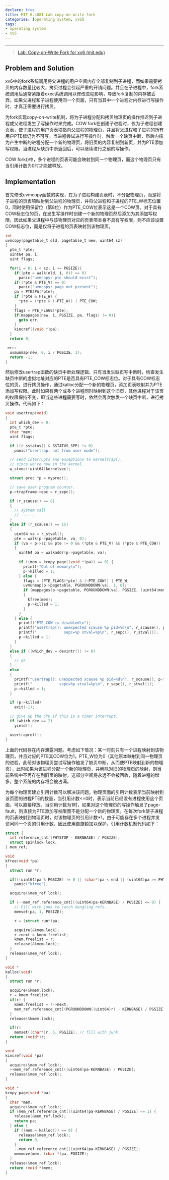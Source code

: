 ```yaml
---
declare: true
title: MIT 6.s081 Lab copy-on-write fork
categories: [operating system, xv6]
tags:
- operating system
- xv6
---
```


---

> [Lab: Copy-on-Write Fork for xv6 (mit.edu)](https://pdos.csail.mit.edu/6.828/2020/labs/cow.html)

## Problem and Solution
xv6中的fork系统调用将父进程的用户空间内存全部复制到子进程，而如果需要拷贝的内存数量比较大，拷贝过程会引起严重的开销问题。并且在子进程中，fork系统调用后通常紧跟着exec系统调用以修改进程影响，导致fork复制的内存被丢弃。如果父进程和子进程使用同一个页面，只有当其中一个进程对内存进行写操作时，才真正需要进行拷贝。

为fork实现copy-on-write机制，将为子进程分配和拷贝物理页的操作推迟到子进程或父进程发生了写操作时来完成。COW fork在创建子进程时，仅为子进程创建页表，使子进程的用户页表项指向父进程的物理页，并且将父进程和子进程的所有用户PTE标记为不可写。当进程尝试进行写操作时，触发一个缺页中断，然后内核为产生中断的进程分配一个新的物理页，将旧页的内容复制到新页，并为PTE添加写权限。当进程从缺页中断返回后，可以继续进行之前的写操作。

COW fork()中，多个进程的页表可能会映射到同一个物理页，而这个物理页只有当引用计数为0时才能被释放。

## Implementation

首先修改uvmcopy函数的实现，在为子进程构建页表时，不分配物理页，而是将子进程的页表项映射到父进程的物理页，并将父进程和子进程的PTE_W标志位置0，同时使用保留位（第8位）作为PTE_COW位表示这是一个COW页。对于具有COW标志位的页，在发生写操作时创建一个新的物理页然后添加为其添加写权限，因此如果父进程中与该物理页对应的页表项本身不具有写权限，则不应该设置COW标志位，而是仅将子进程的页表映射到该物理页。
```C
int
uvmcopy(pagetable_t old, pagetable_t new, uint64 sz)
{
  pte_t *pte;
  uint64 pa, i;
  uint flags;

  for(i = 0; i < sz; i += PGSIZE){
    if((pte = walk(old, i, 0)) == 0)
      panic("uvmcopy: pte should exist");
    if((*pte & PTE_V) == 0)
      panic("uvmcopy: page not present");
    pa = PTE2PA(*pte);
    if (*pte & PTE_W) {
      *pte = (*pte & (~PTE_W)) | PTE_COW;
    }
    flags = PTE_FLAGS(*pte);
    if(mappages(new, i, PGSIZE, pa, flags) != 0){
      goto err;
    }
    kincref((void *)pa);
  }
  return 0;

 err:
  uvmunmap(new, 0, i / PGSIZE, 1);
  return -1;
}
```

然后修改usertrap函数的缺页中断处理逻辑，只有当发生缺页写中断时，检查发生缺页中断的虚拟地址对应的PTE是否具有PTE_COW标志位。对于具有COW标志位的页，进行拷贝操作，通过kalloc分配一个新的物理页，添加页表映射并为PTE添加写权限。此时如果有两个或多个进程同时映射到这个旧页，其他进程对于该页的权限保持不变，即当这些进程需要写时，依然会再次触发一个缺页中断，进行拷贝操作。代码如下：
```C
void usertrap(void)
{
  int which_dev = 0;
  pte_t *pte;
  char *mem;
  uint flags;

  if ((r_sstatus() & SSTATUS_SPP) != 0)
    panic("usertrap: not from user mode");

  // send interrupts and exceptions to kerneltrap(),
  // since we're now in the kernel.
  w_stvec((uint64)kernelvec);

  struct proc *p = myproc();

  // save user program counter.
  p->trapframe->epc = r_sepc();

  if (r_scause() == 8)
  {
    // system call
    // ......
  }
  else if (r_scause() == 15)
  {
    uint64 va = r_stval();
    pte = walk(p->pagetable, va, 0);
    if (va < p->sz && pte != 0 && (*pte & PTE_V) && (*pte & PTE_COW))
    {
      uint64 pa = walkaddr(p->pagetable, va);
      
      if ((mem = kcopy_page((void *)pa)) == 0) {
        printf("Out of memory\n");
        p->killed = 1;
      } else {
        flags = (PTE_FLAGS(*pte) & (~PTE_COW)) | PTE_W;
        uvmunmap(p->pagetable, PGROUNDDOWN(va), 1, 0);
        if (mappages(p->pagetable, PGROUNDDOWN(va), PGSIZE, (uint64)mem, flags) != 0)
        {
          kfree(mem);
          p->killed = 1;
        }
      }
    } else {
      printf("PTE_COW is disabled\n");
      printf("usertrap(): unexpected scause %p pid=%d\n", r_scause(), p->pid);
      printf("            sepc=%p stval=%p\n", r_sepc(), r_stval());
      p->killed = 1;
    }
  }
  else if ((which_dev = devintr()) != 0)
  {
    // ok
  }
  else
  {
    printf("usertrap(): unexpected scause %p pid=%d\n", r_scause(), p->pid);
    printf("            sepc=%p stval=%p\n", r_sepc(), r_stval());
    p->killed = 1;
  }

  if (p->killed)
    exit(-1);

  // give up the CPU if this is a timer interrupt.
  if (which_dev == 2)
    yield();

  usertrapret();
}
```

上面的代码存在内存泄露问题。考虑如下情况：某一时刻只有一个进程映射到该物理页，并且对应的PTE其COW位为1，PTE_W位为0（其他原本映射到同一物理页的进程，此前对该物理页尝试写操作触发了缺页中断，从而使PTE映射到新的物理页），此时如果为该进程分配一个新的物理页，并解除对旧的物理页的映射，则当前系统中不再存在到旧页的映射，这部分空间将永远不会被回收，随着进程的增多，整个系统的内存将会被占满。

为每个物理页建立引用计数可以解决该问题。物理页面的引用计数表示当前映射到该页面的进程PTE的数量，当引用计数<=0时，表示当前已经没有进程使用这个页面，可以直接释放。当引用计数为1时，如果对这个物理页的写操作触发了page-fault，则直接为PTE添加写权限而不是分配一个新的物理页。在每次fork使子进程的页表映射到物理页时，对该物理页的引用计数+1。由于可能存在多个进程并发访问同一个页的引用计数，因此使用自旋锁加以保护。引用计数机制代码如下：

```C
struct {
  int reference_cnt[(PHYSTOP - KERNBASE) / PGSIZE];
  struct spinlock lock;
} mem_ref;

void
kfree(void *pa)
{
  struct run *r;

  if(((uint64)pa % PGSIZE) != 0 || (char*)pa < end || (uint64)pa >= PHYSTOP)
    panic("kfree");

  acquire(&mem_ref.lock);

  if (--mem_ref.reference_cnt[((uint64)pa-KERNBASE) / PGSIZE] <= 0) {
    // Fill with junk to catch dangling refs.
    memset(pa, 1, PGSIZE);

    r = (struct run*)pa;

    acquire(&kmem.lock);
    r->next = kmem.freelist;
    kmem.freelist = r;
    release(&kmem.lock);
  }
  release(&mem_ref.lock);
}

void *
kalloc(void)
{
  struct run *r;

  acquire(&kmem.lock);
  r = kmem.freelist;
  if(r) {
    kmem.freelist = r->next;
    mem_ref.reference_cnt[(PGROUNDDOWN((uint64)r) - KERNBASE) / PGSIZE] = 1;
  }
  release(&kmem.lock);

  if(r)
    memset((char*)r, 5, PGSIZE); // fill with junk
  return (void*)r;
}

void
kincref(void *pa)
{
  acquire(&mem_ref.lock);
  ++mem_ref.reference_cnt[((uint64)pa-KERNBASE) / PGSIZE];
  release(&mem_ref.lock);
}

void *
kcopy_page(void *pa) 
{
  char *mem;
  acquire(&mem_ref.lock);
  if (mem_ref.reference_cnt[((uint64)pa-KERNBASE) / PGSIZE] <= 1) {
    release(&mem_ref.lock);
    return pa;
  } else {
    if ((mem = kalloc()) == 0) {
      release(&mem_ref.lock);
      return 0;
    }
    --mem_ref.reference_cnt[((uint64)pa-KERNBASE) / PGSIZE];
    memmove(mem, (char *)pa, PGSIZE);
  }
  release(&mem_ref.lock);
  return (void *)mem;
}
```

